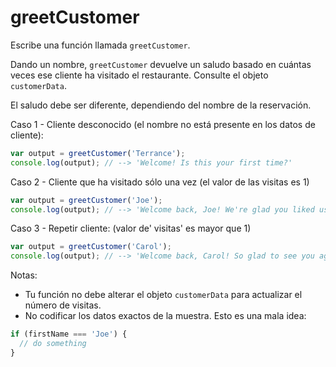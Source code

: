 # greetCustomer

Escribe una función llamada `greetCustomer`.

Dando un nombre, `greetCustomer` devuelve un saludo basado en cuántas veces ese cliente ha visitado el restaurante.  Consulte el objeto `customerData`.

El saludo debe ser diferente, dependiendo del nombre de la reservación.

Caso 1 - Cliente desconocido (el nombre no está presente en los datos de cliente):


```js
var output = greetCustomer('Terrance');
console.log(output); // --> 'Welcome! Is this your first time?'
```

Caso 2 - Cliente que ha visitado sólo una vez (el valor de las visitas es 1)

```js
var output = greetCustomer('Joe');
console.log(output); // --> 'Welcome back, Joe! We're glad you liked us the first time!'
```


Caso 3 - Repetir cliente: (valor de' visitas' es mayor que 1)

```js
var output = greetCustomer('Carol');
console.log(output); // --> 'Welcome back, Carol! So glad to see you again!'
```

Notas:
* Tu función no debe alterar el objeto `customerData` para actualizar el número de visitas.
* No codificar los datos exactos de la muestra. Esto es una mala idea:

```js
if (firstName === 'Joe') {
  // do something
}
```
